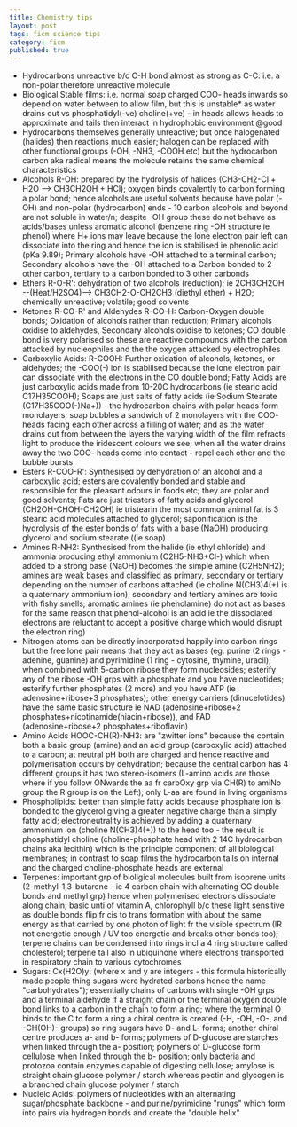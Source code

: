 ---title: Chemistry tipslayout: posttags: ficm science tipscategory: ficmpublished: true---- Hydrocarbons unreactive b/c C-H bond almost as strong as C-C: i.e. a non-polar therefore unreactive molecule- Biological Stable films: i.e. normal soap charged COO- heads inwards so depend on water between to allow film, but this is unstable* as water drains out vs phosphatidyl(-ve) choline(+ve) - in heads allows heads to approximate and tails then interact in hydrophobic environment @good- Hydrocarbons themselves generally unreactive; but once halogenated (halides) then reactions much easier; halogen can be replaced with other functional groups (-OH, -NH3, -COOH etc) but the hydrocarbon carbon aka radical means the molecule retains the same chemical characteristics- Alcohols R-OH: prepared by the hydrolysis of halides (CH3-CH2-Cl + H2O --> CH3CH2OH + HCl); oxygen binds covalently to carbon forming a polar bond; hence alcohols are useful solvents because have polar (-OH) and non-polar (hydrocarbon) ends - 10 carbon alcohols and beyond are not soluble in water/n; despite -OH group these do not behave as acids/bases unless aromatic alcohol (benzene ring -OH structure ie phenol) where H+ ions may leave because the lone electron pair left can dissociate into the ring and hence the ion is stabilised ie phenolic acid (pKa 9.89); Primary alcohols have -OH attached to a terminal carbon; Secondary alcohols have the -OH attached to a Carbon bonded to 2 other carbon, tertiary to a carbon bonded to 3 other carbonds- Ethers R-O-R': dehydration of two alcohols (reduction); ie 2CH3CH2OH --(Heat/H2SO4)--> CH3CH2-O-CH2CH3 (diethyl ether) + H2O; chemically unreactive; volatile; good solvents- Ketones R-CO-R' and Aldehydes R-CO-H: Carbon-Oxygen double bonds; Oxidation of alcohols rather than reduction; Primary alcohols oxidise to aldehydes, Secondary alcohols oxidise to ketones; CO double bond is very polarised so these are reactive compounds with the carbon attacked by nucleophiles and the the oxygen attacked by electrophiles- Carboxylic Acids: R-COOH: Further oxidation of alcohols, ketones, or aldehydes; the -COO(-) ion is stabilised because the lone electron pair can dissociate with the electrons in the CO double bond; Fatty Acids are just carboxylic acids made from 10-20C hydrocarbons (ie stearic acid C17H35COOH); Soaps are just salts of fatty acids (ie Sodium Stearate (C17H35COO(-)Na+)) - the hydrocarbon chains with polar heads form monolayers; soap bubbles a sandwich of 2 monolayers with the COO- heads facing each other across a filling of water; and as the water drains out from between the layers the varying width of the film refracts light to produce the iridescent colours we see; when all the water drains away the two COO- heads come into contact - repel each other and the bubble bursts- Esters R-COO-R': Synthesised by dehydration of an alcohol and a carboxylic acid; esters are covalently bonded and stable and responsible for the pleasant odours in foods etc; they are polar and good solvents; Fats are just triesters of fatty acids and glycerol (CH2OH-CHOH-CH2OH) ie tristearin the most common animal fat is 3 stearic acid molecules attached to glycerol; saponification is the hydrolysis of the ester bonds of fats with a base (NaOH) producing glycerol and sodium stearate ((ie soap)- Amines R-NH2: Synthesised from the halide (ie ethyl chloride) and ammonia producing ethyl ammonium (C2H5-NH3+Cl-) which when added to a strong base (NaOH) becomes the simple amine (C2H5NH2); amines are weak bases and classified as primary, secondary or tertiary depending on the number of carbons attached (ie choline N(CH3)4(+) is a quaternary ammonium ion); secondary and tertiary amines are toxic with fishy smells; aromatic amines (ie phenolamine) do not act as bases for the same reason that phenol-alcohol is an acid ie the dissociated electrons are reluctant to accept a positive charge which would disrupt the electron ring)- Nitrogen atoms can be directly incorporated happily into carbon rings but the free lone pair means that they act as bases (eg. purine (2 rings - adenine, guanine) and pyrimidine (1 ring - cytosine, thymine, uracil); when combined with 5-carbon ribose they form nucleosides; esterify any of the ribose -OH grps with a phosphate and you have nucleotides; esterify further phosphates (2 more) and you have ATP (ie adenosine+ribose+3 phosphates); other energy carriers (dinucelotides) have the same basic structure ie NAD (adenosine+ribose+2 phosphates+nicotinamide(niacin+ribose)), and FAD (adenosine+ribose+2 phosphates+riboflavin)- Amino Acids HOOC-CH(R)-NH3: are "zwitter ions" because the contain both a basic group (amine) and an acid group (carboxylic acid) attached to a carbon; at neutral pH both are charged and hence reactive and polymerisation occurs by dehydration; because the central carbon has 4 different groups it has two stereo-isomers (L-amino acids are those where if you follow ONwards the aa fr carbOxy grp via CH(R) to amiNo group the R group is on the Left); only L-aa are found in living organisms- Phospholipids: better than simple fatty acids because phosphate ion is bonded to the glycerol giving a greater negative charge than a simply fatty acid; electroneutrality is achieved by adding a quaternary ammonium ion (choline N(CH3)4(+)) to the head too - the result is phosphatidyl choline (choline-phosphate head with 2 14C hydrocarbon chains aka lecithin) which is the principle component of all biological membranes; in contrast to soap films the hydrocarbon tails on internal and the charged choline-phosphate heads are external- Terpenes: important grp of bioligical molecules built from isoprene units (2-methyl-1,3-butarene - ie 4 carbon chain with alternating CC double bonds and methyl grp) hence when polymerised electrons dissociate along chain; basic unti of vitamin A, chlorophyll b/c these light sensitive as double bonds flip fr cis to trans formation with about the same energy as that carried by one photon of light fr the visible spectrum (IR not energetic enough / UV too energetic and breaks other bonds too); terpene chains can be condensed into rings incl a 4 ring structure called cholesterol; terpene tail also in ubiquinone where electrons transported in respiratory chain to various cytochromes- Sugars: Cx(H2O)y: (where x and y are integers - this formula historically made people thing sugars were hydrated carbons hence the name "carbohydrates"); essentially chains of carbons with single -OH grps and a terminal aldehyde if a straight chain or the terminal oxygen double bond links to a carbon in the chain to form a ring; where the terminal O binds to the C to form a ring a chiral centre is created (-H, -OH, -O-, and -CH(OH)- groups) so ring sugars have D- and L- forms; another chiral centre produces a- and b- forms; polymers of D-glucose are starches when linked through the a- position; polymers of D-glucose form cellulose when linked through the b- position; only bacteria and protozoa contain enzymes capable of digesting cellulose; amylose is straight chain glucose polymer / starch whereas pectin and glycogen is a branched chain glucose polymer / starch- Nucleic Acids: polymers of nucleotides with an alternating sugar/phosphate backbone - and purine/pyrimidine "rungs" which form into pairs via hydrogen bonds and create the "double helix"